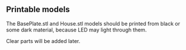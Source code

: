 ## Printable models

The BasePlate.stl and House.stl models should be printed from black or
some dark material, because LED may light through them.

Clear parts will be added later.
